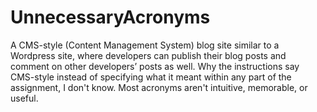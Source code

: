# UnnecessaryAcronyms
A CMS-style (Content Management System) blog site similar to a Wordpress site, where developers can publish their blog posts and comment on other developers’ posts as well. Why the instructions say CMS-style instead of specifying what it meant within any part of the assignment, I don't know. Most acronyms aren't intuitive, memorable, or useful. 
